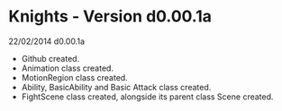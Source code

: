 Knights - Version d0.00.1a
=========================================================================================
22/02/2014 d0.00.1a
  - Github created.
  - Animation class created.
  - MotionRegion class created.
  - Ability, BasicAbility and Basic Attack class created.
  - FightScene class created, alongside its parent class Scene created.
